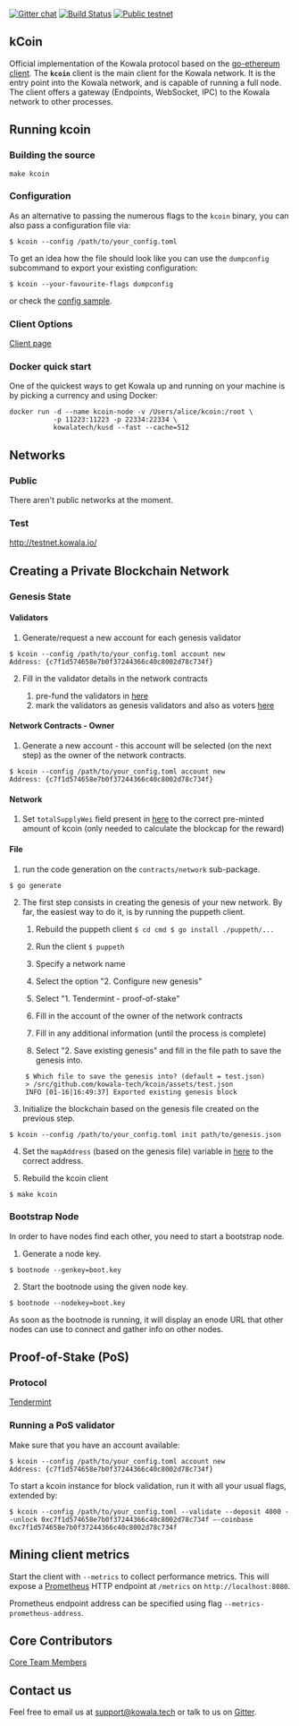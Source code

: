[![Gitter chat](https://badges.gitter.im/kowala/kcoin.png)](https://gitter.im/kowala-tech/kcoin) [![Build Status](http://ci.kowala.io/api/badges/kowala-tech/kcoin/status.svg)](http://ci.kowala.io/kowala-tech/kcoin) [![Public testnet](https://img.shields.io/badge/public-testnet-981071.svg)](http://testnet.kowala.io)

## kCoin

Official implementation of the Kowala protocol based on the [go-ethereum client](https://github.com/ethereum/go-ethereum/). The **`kcoin`** client is the main client for the Kowala network.
It is the entry point into the Kowala network, and is capable of running a full node. The client offers
a gateway (Endpoints, WebSocket, IPC) to the Kowala network to other processes.

## Running kcoin

### Building the source

	make kcoin

### Configuration

As an alternative to passing the numerous flags to the `kcoin` binary, you can also pass a configuration file via:

```
$ kcoin --config /path/to/your_config.toml
```

To get an idea how the file should look like you can use the `dumpconfig` subcommand to export your existing configuration:

```
$ kcoin --your-favourite-flags dumpconfig
```

or check the [config sample](https://github.com/kowala-tech/kcoin/blob/master/sample-kowala.toml).

### Client Options

[Client page]()

### Docker quick start

One of the quickest ways to get Kowala up and running on your machine is by picking a currency and using Docker:

```
docker run -d --name kcoin-node -v /Users/alice/kcoin:/root \
		   -p 11223:11223 -p 22334:22334 \
		   kowalatech/kusd --fast --cache=512
```

## Networks

### Public

There aren't public networks at the moment.

### Test

http://testnet.kowala.io/

## Creating a Private Blockchain Network

### Genesis State

#### Validators

1. Generate/request a new account for each genesis validator

```
$ kcoin --config /path/to/your_config.toml account new
Address: {c7f1d574658e7b0f37244366c40c8002d78c734f}
```

2. Fill in the validator details in the network contracts

   1. pre-fund the validators in [here](https://github.com/kowala-tech/kcoin/blob/feature/tendermint/contracts/network/contracts/mUSD.sol#L10)
   2. mark the validators as genesis validators and also as voters [here](https://github.com/kowala-tech/kcoin/blob/feature/tendermint/contracts/network/contracts/network.sol#L96)

#### Network Contracts - Owner

1. Generate a new account - this account will be selected (on the next step) as the owner of the network contracts.

```
$ kcoin --config /path/to/your_config.toml account new
Address: {c7f1d574658e7b0f37244366c40c8002d78c734f}
```

#### Network

1. Set `totalSupplyWei` field present in [here](https://github.com/kowala-tech/kcoin/blob/feature/tendermint/contracts/network/contracts/network.sol#L5) to the correct pre-minted amount of kcoin (only needed to calculate the blockcap for the reward)

#### File

1. run the code generation on the `contracts/network` sub-package.

```
$ go generate
```

2. The first step consists in creating the genesis of your new network. By far, the easiest way to do it, is by running the puppeth client.

   1. Rebuild the puppeth client
	  `$ cd cmd $ go install ./puppeth/...`

   2. Run the client
	  `$ puppeth`

   3. Specify a network name

   4. Select the option "2. Configure new genesis"

   5. Select "1. Tendermint - proof-of-stake"

   6. Fill in the account of the owner of the network contracts

   7. Fill in any additional information (until the process is complete)

   8. Select "2. Save existing genesis" and fill in the file path to save the genesis into.

```
	$ Which file to save the genesis into? (default = test.json)
	> /src/github.com/kowala-tech/kcoin/assets/test.json
	INFO [01-16|16:49:37] Exported existing genesis block
```

3. Initialize the blockchain based on the genesis file created on the previous step.

```
$ kcoin --config /path/to/your_config.toml init path/to/genesis.json
```

4. Set the `mapAddress` (based on the genesis file) variable in [here](https://github.com/kowala-tech/kcoin/blob/feature/tendermint/contracts/network/data_layouts.go#L94) to the correct address.

5. Rebuild the kcoin client

```
$ make kcoin
```

### Bootstrap Node

In order to have nodes find each other, you need to start a bootstrap node.

1. Generate a node key.

```
$ bootnode --genkey=boot.key
```

2. Start the bootnode using the given node key.

```
$ bootnode --nodekey=boot.key
```

As soon as the bootnode is running, it will display an enode URL that other nodes can use to connect
and gather info on other nodes.

## Proof-of-Stake (PoS)

### Protocol

[Tendermint](https://github.com/tendermint/tendermint)

### Running a PoS validator

Make sure that you have an account available:

```
$ kcoin --config /path/to/your_config.toml account new
Address: {c7f1d574658e7b0f37244366c40c8002d78c734f}
```

To start a kcoin instance for block validation, run it with all your usual flags, extended by:

```
$ kcoin --config /path/to/your_config.toml --validate --deposit 4000 --unlock 0xc7f1d574658e7b0f37244366c40c8002d78c734f –-coinbase 0xc7f1d574658e7b0f37244366c40c8002d78c734f
```

## Mining client metrics

Start the client with `--metrics` to collect performance metrics. This will expose a [Prometheus](https://prometheus.io/) HTTP endpoint at `/metrics` on `http://localhost:8080`.

Prometheus endpoint address can be specified using flag `--metrics-prometheus-address`.

## Core Contributors

[Core Team Members](https://github.com/orgs/kowala-tech/people)

## Contact us

Feel free to email us at support@kowala.tech or talk to us on [Gitter](https://gitter.im/kowala-tech/kcoin).
